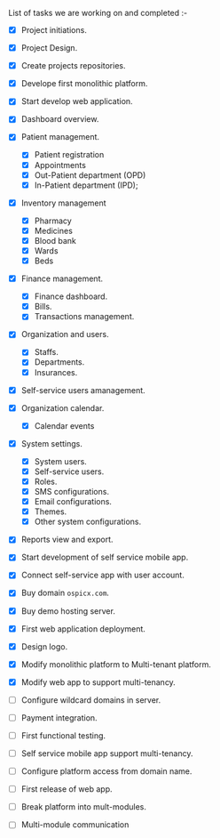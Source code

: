 List of tasks we are working on and completed :-

- [x] Project initiations.
- [x] Project Design.
- [x] Create projects repositories.
- [x] Develope first monolithic platform.
- [x] Start develop web application.
- [x] Dashboard overview.
- [x] Patient management.
    - [x]  Patient registration
    - [x] Appointments
    - [x] Out-Patient department (OPD)
    - [x] In-Patient department (IPD);
- [x] Inventory management
    - [x] Pharmacy
    - [x] Medicines
    - [x] Blood bank
    - [x] Wards
    - [x] Beds
- [x] Finance management.
    - [x] Finance dashboard.
    - [x] Bills.
    - [x] Transactions management.
- [x] Organization and users.
    - [x] Staffs.
    - [x] Departments.
    - [x] Insurances.
- [x] Self-service users amanagement.
- [x] Organization calendar.
    - [x] Calendar events
- [x] System settings.
    - [x] System users.
    - [x] Self-service users.
    - [x] Roles.
    - [x] SMS configurations.
    - [x] Email configurations.
    - [x] Themes.
    - [x] Other system configurations.
- [x] Reports view and export.
- [x] Start development of self service mobile app.
- [x] Connect self-service app with user account.
- [x] Buy domain `ospicx.com`.
- [x] Buy demo hosting server.
- [x] First web application deployment.
- [x] Design logo.
- [x] Modify monolithic platform to Multi-tenant platform.
- [x] Modify web app to support multi-tenancy.
- [ ] Configure wildcard domains in server.
- [ ] Payment integration.
- [ ] First functional testing.

- [ ] Self service mobile app support multi-tenancy.
- [ ] Configure platform access from domain name.
- [ ] First release of web app.
- [ ] Break platform into mult-modules.
- [ ] Multi-module communication
